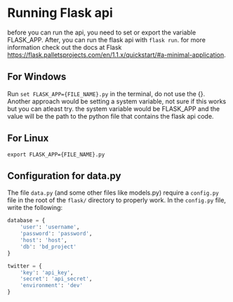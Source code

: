 # Running Flask api
before you can run the api, you need to set or export the variable FLASK_APP. After, you can run the flask api with `flask run`. for more information check out the docs at Flask <https://flask.palletsprojects.com/en/1.1.x/quickstart/#a-minimal-application>.

## For Windows
Run `set FLASK_APP={FILE_NAME}.py` in the terminal, do not use the {}. Another approach would be setting a system variable, not sure if this works but you can atleast try. the system variable would be FLASK_APP and the value will be the path to the python file that contains the flask api code.

## For Linux
`export FLASK_APP={FILE_NAME}.py`

## Configuration for data.py
The file `data.py` (and some other files like models.py) require a `config.py` file in the root of the `flask/` directory to properly work.
In the `config.py` file, write the following:
```python
database = {
	'user': 'username',
	'password': 'password',
	'host': 'host',
	'db': 'bd_project'
}

twitter = {
	'key': 'api_key',
	'secret': 'api_secret',
	'environment': 'dev'
}

```
